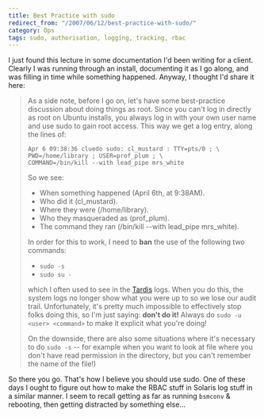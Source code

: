 ```yaml
---
title: Best Practice with sudo
redirect_from: "/2007/06/12/best-practice-with-sudo/"
category: Ops
tags: sudo, authorisation, logging, tracking, rbac
---
```

I just found this lecture in some documentation I'd been writing for a client.  Clearly I was running through an install, documenting it as I go along, and was filling in time while something happened.  Anyway, I thought I'd share it here:

> As a side note, before I go on, let's have some best-practice
> discussion about doing things as root. Since you can't log in directly as root on Ubuntu installs,
> you always log in with your own user name and use sudo to gain root
> access. This way we get a log entry, along the lines of:
>
>     Apr 6 09:38:36 cluedo sudo: cl_mustard : TTY=pts/0 ; \
>     PWD=/home/library ; USER=prof_plum ; \
>     COMMAND=/bin/kill --with lead_pipe mrs_white
>
> So we see:
>
> * When something happened (April 6th, at 9:38AM).
> * Who did it (cl_mustard).
> * Where they were (/home/library).
> * Who they masqueraded as (prof_plum).
> * The command they ran (/bin/kill --with lead_pipe mrs_white).
>
> In order for this to work, I need to **ban** the use of the following
> two commands:
>
> * `sudo -s`
> * `sudo su -`
>
> which I often used to see in the [Tardis](http://www.tardis.ed.ac.uk/) logs. When you do this, the
> system logs no longer show what you were up to so we lose our audit
> trail.  Unfortunately, it's pretty much impossible to effectively stop folks doing
> this, so I'm just saying: **don't do it!** Always do `sudo -u <user>
> <command>` to make it explicit what you're doing!
>
> On the downside,
> there are also some situations where it's necessary to do `sudo -s` --
> for example when you want to look at file where you don't have read
> permission in the directory, but you can't remember the name of the
> file!)

So there you go.  That's how I believe you should use sudo.  One of these days I ought to figure out how to make the RBAC stuff in Solaris log stuff in a similar manner.  I seem to recall getting as far as running `bsmconv` & rebooting, then getting distracted by something else...
